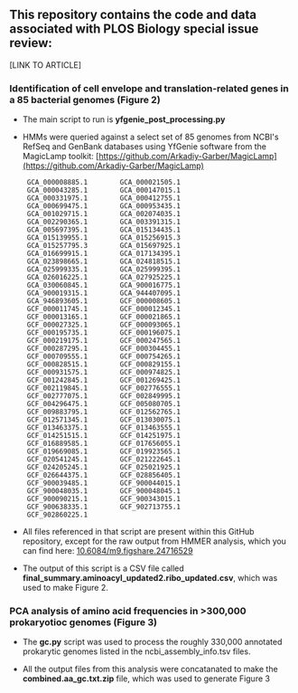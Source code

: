 ## This repository contains the code and data associated with PLOS Biology special issue review:
[LINK TO ARTICLE]

### Identification of cell envelope and translation-related genes in a 85 bacterial genomes (Figure 2)
 - The main script to run is **yfgenie_post_processing.py**

 - HMMs were queried against a select set of 85 genomes from NCBI's RefSeq and GenBank databases using YfGenie software from the MagicLamp toolkit: [https://github.com/Arkadiy-Garber/MagicLamp](https://github.com/Arkadiy-Garber/MagicLamp)

        GCA_000008885.1        GCA_000021505.1
        GCA_000043285.1        GCA_000147015.1
        GCA_000331975.1        GCA_000412755.1
        GCA_000699475.1        GCA_000953435.1
        GCA_001029715.1        GCA_002074035.1
        GCA_002290365.1        GCA_003391315.1
        GCA_005697395.1        GCA_015134435.1
        GCA_015139955.1        GCA_015256915.3
        GCA_015257795.3        GCA_015697925.1
        GCA_016699915.1        GCA_017134395.1
        GCA_023898665.1        GCA_024818515.1
        GCA_025999335.1        GCA_025999395.1
        GCA_026016225.1        GCA_027925225.1
        GCA_030060845.1        GCA_900016775.1
        GCA_900019315.1        GCA_944407095.1
        GCA_946893605.1        GCF_000008605.1
        GCF_000011745.1        GCF_000012345.1
        GCF_000013165.1        GCF_000021865.1
        GCF_000027325.1        GCF_000093065.1
        GCF_000195735.1        GCF_000196075.1
        GCF_000219175.1        GCF_000247565.1
        GCF_000287295.1        GCF_000304455.1
        GCF_000709555.1        GCF_000754265.1
        GCF_000828515.1        GCF_000829155.1
        GCF_000931575.1        GCF_000974825.1
        GCF_001242845.1        GCF_001269425.1
        GCF_002119845.1        GCF_002776555.1
        GCF_002777075.1        GCF_002849995.1
        GCF_004296475.1        GCF_005080705.1
        GCF_009883795.1        GCF_012562765.1
        GCF_012571345.1        GCF_013030075.1
        GCF_013463375.1        GCF_013463555.1
        GCF_014251515.1        GCF_014251975.1
        GCF_016889585.1        GCF_017656055.1
        GCF_019669085.1        GCF_019923565.1
        GCF_020541245.1        GCF_021222645.1
        GCF_024205245.1        GCF_025021925.1
        GCF_026644375.1        GCF_028856405.1
        GCF_900039485.1        GCF_900044015.1
        GCF_900048035.1        GCF_900048045.1
        GCF_900090215.1        GCF_900343015.1
        GCF_900638335.1        GCF_902713755.1
        GCF_902860225.1

- All files referenced in that script are present within this GitHub repository, except for the raw output from HMMER analysis, which you can find here: [10.6084/m9.figshare.24716529](10.6084/m9.figshare.24716529)

 - The output of this script is a CSV file called **final_summary.aminoacyl_updated2.ribo_updated.csv**, which was used to make Figure 2.

### PCA analysis of amino acid frequencies in >300,000 prokaryotioc genomes (Figure 3)
 - The **gc.py** script was used to process the roughly 330,000 annotated prokarytic genomes listed in the ncbi_assembly_info.tsv files.

 - All the output files from this analysis were concatanated to make the **combined.aa_gc.txt.zip** file, which was used to generate Figure 3
